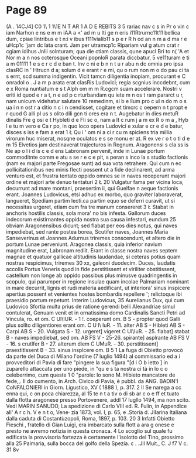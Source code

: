 # Page 89

(A . 14CJ4] C0 1\ 1 1\1E N T AR 1 A D E REBlTS 3 5 rariac nav c s in Pr o vin c iam Narhon e ns e m m iAA a <' ad m u lti ge n eris i11Rtrurnc11t11 bellica dum, cpiae lintribus e t n:i v ibus f111vialib11 s p e r R h od an n m a d ma r e uHcp1c 'jam dc lata crant. Jam per utramcp1c Ripariam vul g atum crat r cgiam idihus Jnlii solnturam; qua die ctiam classis, qune apucl Bri to n( 'A et Nor m a n nos ccterosque Oceani popnloR parata diccbatur, 5 ve11turam e ti a m 01111 1 e s c r c d e ban t. Inv c ni e b n n t u r abu n dc omnia pro ipsa clasRC in ' Htrucn d a; solum d e erant r e mi, qu o rum non m o do pau ci ta s ernt, scd summa indigentin. Vicit tamcn diligentia inopiam, procurant e C onradol o . J a m p arata erat clasRis Ludovici; regia scgnius inccdebnt, cum e x Roma nuntiatum e s t Alph om m m R.cgcm suam accelerare. Nostri v eriti id quod e r a t, n e ad p c rturbandam qu iete m n os t ram pararct u r, nam unicum videhatur salutare 10 remedinm, si b e llum pro c ul n do m o s ua i n n ost r a ditio n c i n cendisset, cogitare et timcrc c oepern n t propt e r quod G alli pl us s olito dili gcn ti ores era n t. Augebatur in dies metuR dinalis Fre g osi e t Hybleti d e Fli sc o, nam a lt c rum j a m ex R o m a , Hyb l e tu m vero e Ca r po, in quo loco opera Ludovici e xular e cr e d e batur, disces s iss e fam a erat 1 Ł Qu i ' om ni a ci r cu m spiciens tria millia virorum huc miserat, nosqne oculatos e s se monu er at. R ex ve r o t o ti d e m 15 Elvetios jam destinaverat trajecturos in Regnum. Aragonensi s cla ss is Ne ap o l i d is c e d ens Labronam pervenit, inde in Lunae portum commoditnte comm e atu s se r e c e pit, s peran s inco la s studio factionis (nam ex majori parte Fregosae sunt) ad sua vota retrahere. Qui cum n ec pollicitationibus nec minis flecti possent ut a fide declinarent, ad arma venturo est, et frustra tentato oppido omnes se in naves receperunt majori ordine et majori arte denuo tentaturi 2 Ł 20 Vulgatur fama per vicina loca, decurrunt ad mare montani, praesertim ii, qui Guelfae n aeque factionis erant. Joannes Ludovicus, etsi adhuc ex morbo, quo graviter laboraverat, langueret, Spediam partim lecti.ca partim equo se deferri curavit, ut si necessitas urgeret, etiam cum fra tre manum consereret 3 Ł Stabat in anchoris hostilis classis, sola mora' no bis infesta. Gallorum duces indecorum existirnantes oppida nostra sua causa infestari, eundum 25 obviam Aragonensibus dicunt; sed flabat per eos dies notus, qui naves impediebat, sed rante postea borea, Scutifer naves, Joannes Maria Sanseverinus et Joannes Adurnus triremes conscendunt, et altero die in portum Lunae perveniunt. Aragonea classis, quia inferior navium magnitudine erat, Labronam rediit. Erant in classe nostra naves septem magnae et quatuor gallicae altitudinis laudandae, si ceteras potius quam nostras respicimus, triremes 30 xx, galeoni duodecim. Duces, laudatis accolis Portus Veneris quod in fide perstitissent et viriliter obstitissent, castellum non longe ab oppido passibus plus minusve quadringentis in scopulo, qui parumper in regione insulae quam incolae Palmariam nominant in mare decurrit, lignis et rudi materia aedificant, ut interiora' sinus inspicere apertius possent et venientes hostes bombardis repellere '; relictoque ibi praesidio portum repetunt. Interim Ludovicus, 35 Aurelianus Dux, qui cum Ludovico Sfortia multa prius de ratione gerendi belli Alexandriae simul contulerat, Genuam venit et in ornatissima domo Cardinalis Sancti Petri ad Vincula, ro. et om. C Ul\IUR. - 1 !. coeperunt om. B S - propter quod Galli plus sollto dlligentiores erant om. C U l\ luR. - 11. alter AB S - Hibleti AB S - Carpi AB S - 20. Vulgata S - 12. urgeret] vigeret C Ul\IuR. - 25. flabat] stabat B - naves impediebat, sed om. AB FS V - 25-26. spirante] asplrante AB FS V - 16. s crutlfer B - 27. alterum diem C UMuR. - 30. perstitissent] praestitlssent B - 33. sinus insplcere om. B 5 1 La fuga di Obietto provocò da parte del Duca di Milano l'ordine (7 luglio 1494) al commissario ed a i provveditori di Pavia di fare "pingere la sua figura "[d i O b ietto ] in zuparello attaccata per uno piede, in "qu e s ta nostra ci tà in lo c o celeberrimo, cum queste 1 0 "parole: Io sono M. Hibieto mancatore de fede,,. Il do cumento, in Arch. Civico di Pavia, è pubbl. da ANG. BADIN'l CoNFALONIERI in Giorn. Ligustico, XV ( 1888 ), p. 317. 2 Il Se narega a cc enna qui, c on poca chiarezza, al 15 te n t a tiv o di sb ar c o e ff et tuato dalla flotta aragonese presso Portovenere, addl 17 lugllo 1494, ma non scito. Vedi MARIN SANUDO, La spedizione di Carlo VIII ed. R. Fulin, in Appendice all' A r c h. V e n t o, Vene· zia 1873, vol. I, p. 65, e .Storia d. JIIarina Italiana dalla caduta di Costantùzopoli, Roma, 1897, p. 103. 20 3 Infatti Obietto Fieschi , fratello di Gian Luigi, era imbarcato sulla flott a ara g onese e presto ne avremo notizia in questa cronaca. 4 Lo scoglio sul quale fu edificata la provvisoria fortezza è certamente l'isolotto del Tino, prossimo alla 25 Palmaria, sulla bocca del golfo della Spezia. c . .Jll Muit., C. J f7 V c. 31 8v